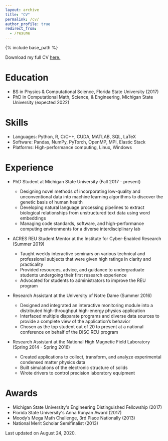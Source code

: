 ```yaml
---
layout: archive
title: "CV"
permalink: /cv/
author_profile: true
redirect_from:
  - /resume
---
```


{% include base_path %}

Download my full CV [here.](https://yannakopoulos.github.io/files/cv.pdf)

Education
======
* BS in Physics & Computational Science, Florida State University (2017)
* PhD in Computational Math, Science, & Engineering, Michigan State University (expected 2022)

Skills
======
* Languages: Python, R, C/C++, CUDA, MATLAB, SQL, LaTeX
* Software: Pandas, NumPy, PyTorch, OpenMP, MPI, Elastic Stack
* Platforms: High-performance computing, Linux, Windows

Experience
======
* PhD Student at Michigan State University (Fall 2017 - present)
  * Designing novel methods of incorporating low-quality and unconventional data into machine learning algorithms to discover the genetic basis of human health
  * Developing natural language processing pipelines to extract biological relationships from unstructured text data using word embeddings
  * Managing code standards, software, and high-performance computing environments for a diverse interdisciplinary lab

* ACRES REU Student Mentor at the Institute for Cyber-Enabled Research (Summer 2019)
  * Taught weekly interactive seminars on various technical and professional subjects that were given high ratings in clarity and practicality
  * Provided resources, advice, and guidance to undergraduate students undergoing their first research experience
  * Advocated for students to administrators to improve the REU program

* Research Assistant at the University of Notre Dame (Summer 2016)
  * Designed and integrated an interactive monitoring module into a distributed high-throughput high-energy physics application
  * Interfaced multiple disparate programs and diverse data sources to provide a complete view of the application’s behavior
  * Chosen as the top student out of 20 to present at a national conference on behalf of the DISC REU program

* Research Assistant at the National High Magnetic Field Laboratory (Spring 2014 - Spring 2016)
  * Created applications to collect, transform, and analyze experimental condensed matter physics data
  * Built simulations of the electronic structure of solids
  * Wrote drivers to control precision laboratory equipment

Awards
======
* Michigan State University's Engineering Distinguished Fellowship (2017)
* Florida State University's Anna Runyan Award (2017)
* Moody’s Mega Math Challenge, 3rd Place Nationally (2013)
* National Merit Scholar Semifinalist (2013)

<!-- Publications
======
  <ul>{% for post in site.publications %}
    {% include archive-single-cv.html %}
  {% endfor %}</ul> -->


<!-- Talks
======
  <ul>{% for post in site.talks %}
    {% include archive-single-talk-cv.html %}
  {% endfor %}</ul>

Teaching
======
  <ul>{% for post in site.teaching %}
    {% include archive-single-cv.html %}
  {% endfor %}</ul>

Service and leadership
======
* Currently signed in to 43 different slack teams -->

Last updated on August 24, 2020.
